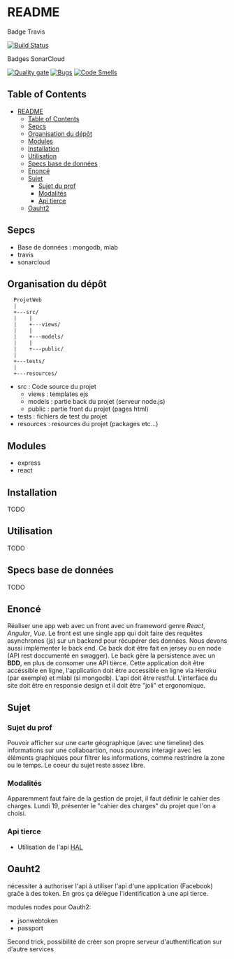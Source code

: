 # README

Badge Travis

[![Build Status](https://travis-ci.org/probakilla/ProjetWeb.svg?branch=master)](https://travis-ci.org/probakilla/ProjetWeb)

Badges SonarCloud

[![Quality
gate](https://sonarcloud.io/api/project_badges/measure?project=web%3Apipin&metric=alert_status)](https://sonarcloud.io/dashboard?id=web%3Apipin)
[![Bugs](https://sonarcloud.io/api/project_badges/measure?project=web%3Apipin&metric=bugs)](https://sonarcloud.io/dashboard?id=web%3Apipin)
[![Code Smells](https://sonarcloud.io/api/project_badges/measure?project=web%3Apipin&metric=code_smells)](https://sonarcloud.io/dashboard?id=web%3Apipin)

## Table of Contents

- [README](#readme)
  - [Table of Contents](#table-of-contents)
  - [Sepcs](#sepcs)
  - [Organisation du dépôt](#organisation-du-d%C3%A9p%C3%B4t)
  - [Modules](#modules)
  - [Installation](#installation)
  - [Utilisation](#utilisation)
  - [Specs base de données](#specs-base-de-donn%C3%A9es)
  - [Enoncé](#enonc%C3%A9)
  - [Sujet](#sujet)
    - [Sujet du prof](#sujet-du-prof)
    - [Modalités](#modalit%C3%A9s)
    - [Api tierce](#api-tierce)
  - [Oauht2](#oauht2)

## Sepcs

- Base de données : mongodb, mlab
- travis
- sonarcloud

## Organisation du dépôt

```
  ProjetWeb
  |
  +---src/
  |    |
  |    +---views/
  |    |
  |    +---models/
  |    |
  |    +---public/
  |
  +---tests/
  |
  +---resources/
```

- src : Code source du projet
  - views : templates ejs
  - models : partie back du projet (serveur node.js)
  - public : partie front du projet (pages html)
- tests : fichiers de test du projet
- resources : resources du projet (packages etc...)

## Modules

- express
- react

## Installation

TODO

## Utilisation

TODO

## Specs base de données

TODO

## Enoncé

Réaliser une app web avec un front avec un frameword genre _React_, _Angular_,
_Vue_. Le front est une single app qui doit faire des requêtes asynchrones
(js) sur un backend pour récupérer des données. Nous devons aussi implémenter
le back end. Ce back doit être fait en jersey ou en node (API rest doccumenté
en swagger). Le back gère la persistence avec un **BDD**, en plus de consomer
une API tièrce. Cette application doit être accéssible en ligne, l'application
doit être accessible en ligne via Heroku (par exemple) et mlabl (si mongodb).
L'api doit être restful. L'interface du site doit être en responsie design et
il doit être "joli" et ergonomique.

## Sujet

### Sujet du prof

Pouvoir afficher sur une carte géographique (avec une timeline) des informations
sur une collaboartion, nous pouvons interagir avec les éléments graphiques pour
filtrer les informations, comme restrindre la zone ou le temps. Le coeur du
sujet reste assez libre.

### Modalités

Apparemment faut faire de la gestion de projet, il faut définir le cahier des
charges. Lundi 19, présenter le "cahier des charges" du projet que l'on a
choisi.

### Api tierce

- Utilisation de l'api [HAL](https://api.archives-ouvertes.fr/docs/)

## Oauht2

nécessiter à authoriser l'api à utiliser l'api d'une application (Facebook)
graĉe à des token. En gros ça délègue l'identification à une api tierce.

modules nodes pour Oauth2:

- jsonwebtoken
- passport

Second trick, possibilité de créer son propre serveur d'authentification sur
d'autre services
